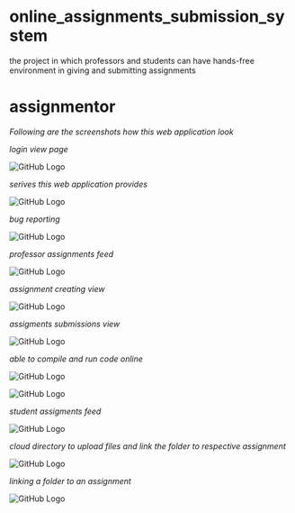 # online_assignments_submission_system
the  project in which professors and students can have hands-free environment in giving and submitting assignments

# assignmentor


*Following are the screenshots how this web application look*

*login view page*

![GitHub Logo](/upload/1.png)

*serives this web application provides*

![GitHub Logo](/upload/2.png)

*bug reporting*

![GitHub Logo](/upload/3.png)

*professor assignments feed*

![GitHub Logo](/upload/4.png)

*assignment creating view*

![GitHub Logo](/upload/5.png)

*assigments submissions view*

![GitHub Logo](/upload/6.png)

*able to compile and run code online*

![GitHub Logo](/upload/7.png)

![GitHub Logo](/upload/8.png)

*student assigments feed*

![GitHub Logo](/upload/10.png)

*cloud directory to upload files and link the folder to respective assignment*

![GitHub Logo](/upload/11.png)

*linking a folder to an assignment*

![GitHub Logo](/upload/12.png)

